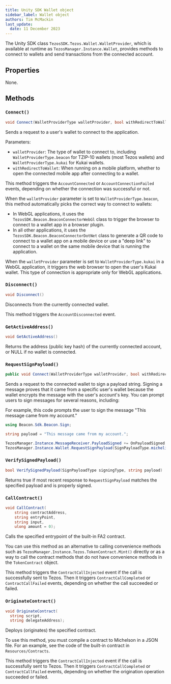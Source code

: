 ```yaml
---
title: Unity SDK Wallet object
sidebar_label: Wallet object
authors: Tim McMackin
last_update:
  date: 11 December 2023
---
```


The Unity SDK class `TezosSDK.Tezos.Wallet.WalletProvider`, which is available at runtime as `TezosManager.Instance.Wallet`, provides methods to connect to wallets and send transactions from the connected account.

## Properties

None.

## Methods

### `Connect()`

```csharp
void Connect(WalletProviderType walletProvider, bool withRedirectToWallet)
```

Sends a request to a user's wallet to connect to the application.

Parameters:

  - `walletProvider`: The type of wallet to connect to, including `WalletProviderType.beacon` for TZIP-10 wallets (most Tezos wallets) and `WalletProviderType.kukai` for Kukai wallets.
  - `withRedirectToWallet`: When running on a mobile platform, whether to open the connected mobile app after connecting to a wallet.

This method triggers the `AccountConnected` or `AccountConnectionFailed` events, depending on whether the connection was successful or not.

When the `walletProvider` parameter is set to `WalletProviderType.beacon`, this method automatically picks the correct way to connect to wallets:

- In WebGL applications, it uses the `TezosSDK.Beacon.BeaconConnectorWebGl` class to trigger the browser to connect to a wallet app in a browser plugin.
- In all other applications, it uses the `TezosSDK.Beacon.BeaconConnectorDotNet` class to generate a QR code to connect to a wallet app on a mobile device or use a "deep link" to connect to a wallet on the same mobile device that is running the application.

When the `walletProvider` parameter is set to `WalletProviderType.kukai` in a WebGL application, it triggers the web browser to open the user's Kukai wallet.
This type of connection is appropriate only for WebGL applications.

<!-- TODO
There's a lot more to connections, as described in https://opentezos.com/gaming/unity-sdk/api-documentation/#iwalletproviderconnect.
Need to work out what's relevant here and what should go in a topic on connecting to wallets.

What happens with the redirect param?

Update: Per Berk, there are only these two ways of connecting now.
Update, no, it appears we still have qr code, deep link (beacon), and social (kukai)
Need to verify how the WalletProviderType.kukai works
-->

### `Disconnect()`

```csharp
void Disconnect()
```

Disconnects from the currently connected wallet.

This method triggers the `AccountDisconnected` event.

### `GetActiveAddress()`

```csharp
void GetActiveAddress()
```

Returns the address (public key hash) of the currently connected account, or NULL if no wallet is connected.

### `RequestSignPayload()`

```csharp
public void Connect(WalletProviderType walletProvider, bool withRedirectToWallet)
```

Sends a request to the connected wallet to sign a payload string.
Signing a message proves that it came from a specific user's wallet because the wallet encrypts the message with the user's account's key.
You can prompt users to sign messages for several reasons, including:

For example, this code prompts the user to sign the message "This message came from my account."

```csharp
using Beacon.Sdk.Beacon.Sign;

string payload = "This message came from my account.";

TezosManager.Instance.MessageReceiver.PayloadSigned += OnPayloadSigned;
TezosManager.Instance.Wallet.RequestSignPayload(SignPayloadType.micheline, payload);
```


### `VerifySignedPayload()`

```csharp
bool VerifySignedPayload(SignPayloadType signingType, string payload)
```

Returns true if most recent response to `RequestSignPayload` matches the specified payload and is properly signed.

### `CallContract()`

```csharp
void CallContract(
    string contractAddress,
    string entryPoint,
    string input,
    ulong amount = 0);
```

Calls the specified entrypoint of the built-in FA2 contract.

You can use this method as an alternative to calling convenience methods such as `TezosManager.Instance.Tezos.TokenContract.Mint()` directly or as a way to call the contract methods that do not have convenience methods in the `TokenContract` object.

This method triggers the `ContractCallInjected` event if the call is successfully sent to Tezos.
Then it triggers `ContractCallCompleted` or `ContractCallFailed` events, depending on whether the call succeeded or failed.

### `OriginateContract()`

```csharp
void OriginateContract(
  string script,
  string delegateAddress);
```

Deploys (originates) the specified contract.

To use this method, you must compile a contract to Michelson in a JSON file.
For an example, see the code of the built-in contract in `Resources/Contracts`.

This method triggers the `ContractCallInjected` event if the call is successfully sent to Tezos.
Then it triggers `ContractCallCompleted` or `ContractCallFailed` events, depending on whether the origination operation succeeded or failed.

<!-- TODO explain the delegateAddress -->
